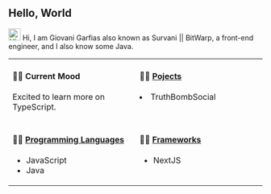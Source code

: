 ## Hello, World

<img src='https://qpluspicture.oss-cn-beijing.aliyuncs.com/6LjjQA/Hi.gif' alt='Hi' width="24"/> Hi, I am Giovani Garfias also known as Survani || BitWarp, a front-end engineer, and I also know some Java.

<table width="960px">
<tr>
<td valign="top" width="50%">

#### 🏊‍♂️ Current Mood

Excited to learn more on TypeScript.
<!-- ![light]()


![dark]() -->

</td>
<td valign="top" width="50%">

#### 🏋️‍♀️ <a href="" target="_blank">Pojects</a>

<!-- recent_releases starts -->
  <li> TruthBombSocial </li>

<!-- * <a href='' target='_blank'></a> - 2023-06-04 -->
<!-- recent_releases ends -->

</td>
</tr>
<tr>
<td valign="top" width="50%">

#### 🤾‍♂️ <a href="" target="_blank">Programming Languages</a>

<!-- blog starts -->
* JavaScript
* Java
<!-- blog ends -->

</td>
<td valign="top" width="50%">

#### 🤾‍♂️ <a href="https://tw93.fun" target="_blank">Frameworks</a>

<!-- blog starts -->
* NextJS
<!-- blog ends -->

</td>
</tr>

</table>
